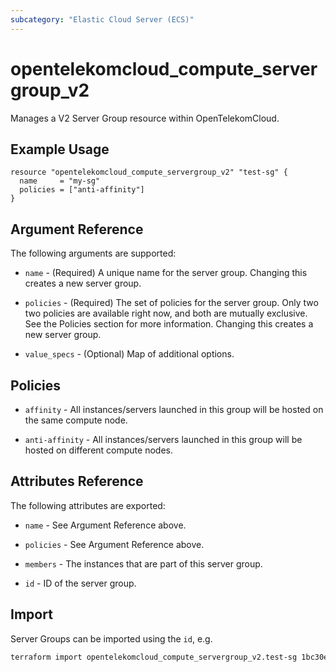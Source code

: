 ```yaml
---
subcategory: "Elastic Cloud Server (ECS)"
---
```


# opentelekomcloud_compute_servergroup_v2

Manages a V2 Server Group resource within OpenTelekomCloud.

## Example Usage

```hcl
resource "opentelekomcloud_compute_servergroup_v2" "test-sg" {
  name     = "my-sg"
  policies = ["anti-affinity"]
}
```

## Argument Reference

The following arguments are supported:

* `name` - (Required) A unique name for the server group. Changing this creates
  a new server group.

* `policies` - (Required) The set of policies for the server group. Only two
  two policies are available right now, and both are mutually exclusive. See
  the Policies section for more information. Changing this creates a new
  server group.

* `value_specs` - (Optional) Map of additional options.

## Policies

* `affinity` - All instances/servers launched in this group will be hosted on
  the same compute node.

* `anti-affinity` - All instances/servers launched in this group will be
  hosted on different compute nodes.

## Attributes Reference

The following attributes are exported:

* `name` - See Argument Reference above.

* `policies` - See Argument Reference above.

* `members` - The instances that are part of this server group.

* `id` -  ID of the server group.

## Import

Server Groups can be imported using the `id`, e.g.

```sh
terraform import opentelekomcloud_compute_servergroup_v2.test-sg 1bc30ee9-9d5b-4c30-bdd5-7f1e663f5edf
```
